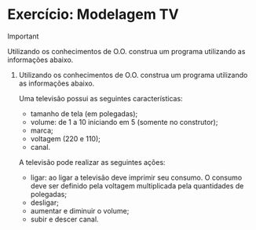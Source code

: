 # Exercício: Modelagem TV

>[!IMPORTANT]
>Utilizando os conhecimentos de O.O. construa um programa utilizando as informações abaixo.

1. Utilizando os conhecimentos de O.O. construa um programa utilizando as informações abaixo.

   Uma televisão possui as seguintes características:
    - tamanho de tela (em polegadas);
    - volume: de 1 a 10 iniciando em 5 (somente no construtor);
    - marca;
    - voltagem (220 e 110);
    - canal.

   A televisão pode realizar as seguintes ações:
    - ligar: ao ligar a televisão deve imprimir seu consumo. O consumo deve ser definido pela voltagem multiplicada pela quantidades de polegadas;
    - desligar;
    - aumentar e diminuir o volume;
    - subir e descer canal.
